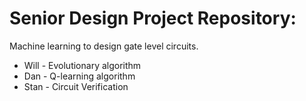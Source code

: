 # Senior Design Project Repository: 
Machine learning to design gate level circuits.
   
  - Will - Evolutionary algorithm
  - Dan  - Q-learning algorithm
  - Stan - Circuit Verification
